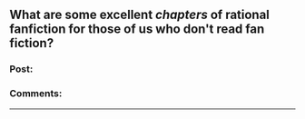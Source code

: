 ## What are some excellent *chapters* of rational fanfiction for those of us who don't read fan fiction?

### Post:



### Comments:

---

